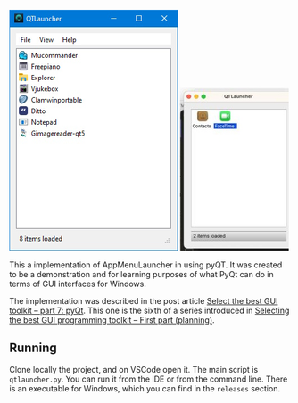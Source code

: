 ![Running on Windows](qtappmenulauncher.jpg)
![Running on Mac](mac-running-qtappmenulauncher.jpg)

This a implementation of AppMenuLauncher in using pyQT.
It was created to be a demonstration and for learning purposes of what PyQt can do in terms of GUI interfaces for Windows.

The implementation was described in the post article [Select the best GUI toolkit – part 7: pyQt]( https://codehouse.digfish.org/select-the-best-…lkit-part-7-pyqt/). This one is the sixth of a series introduced in  [Selecting the best GUI programming toolkit – First part (planning)](https://codehouse.digfish.org/selecting-the-best-widget-toolkit-1/).

## Running

Clone locally the project, and on VSCode open it. The main script is `qtlauncher.py`. You can run it from the IDE or from the command line.
There is an executable for Windows, which you can find in the `releases` section.


